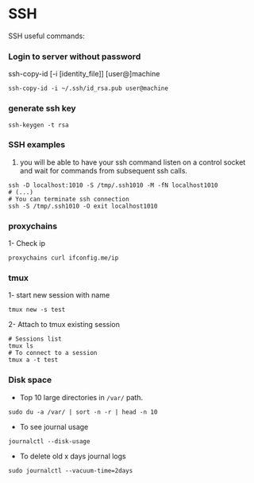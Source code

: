 # SSH
SSH useful commands:

### Login to server without password
ssh-copy-id [-i [identity_file]] [user@]machine

``` ssh-copy-id -i ~/.ssh/id_rsa.pub user@machine ```

### generate ssh key

``` ssh-keygen -t rsa ```

### SSH examples

1. you will be able to have your ssh command listen on a control socket and wait for commands from subsequent ssh calls.
```
ssh -D localhost:1010 -S /tmp/.ssh1010 -M -fN localhost1010
# (...)
# You can terminate ssh connection
ssh -S /tmp/.ssh1010 -O exit localhost1010

```
### proxychains
1- Check ip
 ````
 proxychains curl ifconfig.me/ip
 ````

### tmux

1- start new session with name
```
tmux new -s test
```

2- Attach to tmux existing session
```
# Sessions list
tmux ls
# To connect to a session
tmux a -t test
```

### Disk space
- Top 10 large directories in `/var/` path.
```
sudo du -a /var/ | sort -n -r | head -n 10
```

- To see journal usage
```
journalctl --disk-usage
```
- To delete old x days journal logs
```
sudo journalctl --vacuum-time=2days
```

